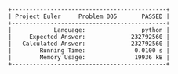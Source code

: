     +--------------------------------------------+
    | Project Euler     Problem 005       PASSED |
    +--------------------------------------------+
    |            Language:                python |
    |     Expected Answer:             232792560 |
    |   Calculated Answer:             232792560 |
    |        Running Time:              0.0100 s |
    |        Memory Usage:              19936 kB |
    +--------------------------------------------+
